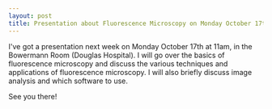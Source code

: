 ```yaml
---
layout: post
title: Presentation about Fluorescence Microscopy on Monday October 17th
---
```


I've got a presentation next week on Monday October 17th at 11am, in the Bowermann Room (Douglas Hospital). I will go over the basics of fluorescence microscopy and
discuss the various techniques and applications of fluorescence microscopy. I will also briefly discuss image analysis and which software to use.

See you there!
